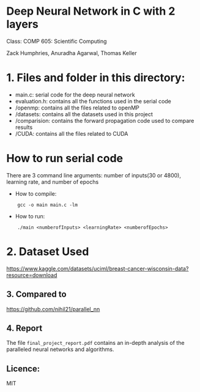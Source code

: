 # Deep Neural Network in C with 2 layers
Class: COMP 605: Scientific Computing

Zack Humphries, Anuradha Agarwal, Thomas Keller


# 1. Files and folder in this directory:
- main.c: serial code for the deep neural network
- evaluation.h: contains all the functions used in the serial code 
- /openmp: contains all the files related to openMP
- /datasets: contains all the datasets used in this project
- /comparision: contains the forward propagation code used to compare results
- /CUDA: contains all the files related to CUDA

# How to run serial code
There are 3 command line arguments: number of inputs(30 or 4800), learning rate, and number of epochs
- How to compile:
```
	gcc -o main main.c -lm
```
- How to run: 

```
	./main <numberofInputs> <learningRate> <numberofEpochs>
```

# 2. Dataset Used
https://www.kaggle.com/datasets/uciml/breast-cancer-wisconsin-data?resource=download

## 3. Compared to
https://github.com/nihil21/parallel_nn

## 4. Report
The file `final_project_report.pdf` contains an in-depth analysis of the paralleled neural networks and algorithms.

## Licence:
MIT

